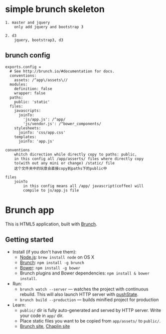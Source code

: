simple brunch skeleton
===

    1. master and jquery
        only add jquery and bootstrap 3

    2. d3
        jquery, bootstrap3, d3

brunch config 
---
    exports.config =
      # See http://brunch.io/#documentation for docs.
      conventions:
        assets: /^app\/assets\//
      modules:
        definition: false
        wrapper: false
      paths:
        public: 'static'
      files:
        javascripts:
          joinTo:
            'js/app.js': /^app/
            'js/vendor.js': /^bower_components/
        stylesheets:
          joinTo: 'css/app.css'
        templates:
          joinTo: 'app.js'
    
    conventions
        whitch dicrection while directly copy to paths: public,
        in this config all /app/asserts/ files where directly copy
        to(with out any mini or change) /static/ file
        这个文件夹中的玩意会直接copy到paths下的public中

    files
        joinTo
            in this config means all /app/ javascript(coffee) will 
            compile to js/app.js file




# Brunch app

This is HTML5 application, built with [Brunch](http://brunch.io).

## Getting started
* Install (if you don't have them):
    * [Node.js](http://nodejs.org): `brew install node` on OS X
    * [Brunch](http://brunch.io): `npm install -g brunch`
    * [Bower](http://bower.io): `npm install -g bower`
    * Brunch plugins and Bower dependencies: `npm install & bower install`.
* Run:
    * `brunch watch --server` — watches the project with continuous rebuild. This will also launch HTTP server with [pushState](https://developer.mozilla.org/en-US/docs/Web/Guide/API/DOM/Manipulating_the_browser_history).
    * `brunch build --production` — builds minified project for production
* Learn:
    * `public/` dir is fully auto-generated and served by HTTP server.  Write your code in `app/` dir.
    * Place static files you want to be copied from `app/assets/` to `public/`.
    * [Brunch site](http://brunch.io), [Chaplin site](http://chaplinjs.org)
